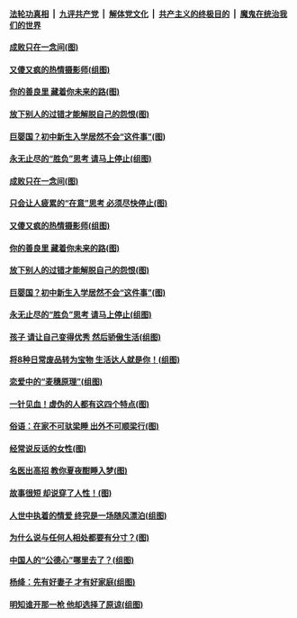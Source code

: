 ####  [法轮功真相](../../../../basic/blob/master/README.md?t=09081726) &nbsp;|&nbsp; [九评共产党](../../../../9ping.md/blob/master/README.md?t=09081726) &nbsp;|&nbsp; [解体党文化](../../../../jtdwh.md/blob/master/README.md?t=09081726)  &nbsp;|&nbsp; [共产主义的终极目的](../../../../gczydzjmd.md/blob/master/README.md?t=09081726) &nbsp;|&nbsp; [魔鬼在统治我们的世界](../../../../mgztzwmdsj.md/blob/master/README.md?t=09081726) 

#### [成败只在一念间(图)](../pages/p8/906079.md?t=09081726) 

#### [又傻又疯的热情摄影师(组图)](../pages/p8/906543.md?t=09081726) 

#### [你的善良里 藏着你未来的路(图)](../pages/p8/906636.md?t=09081726) 

#### [放下别人的过错才能解脱自己的怨恨(图)](../pages/p8/906302.md?t=09081726) 

#### [巨婴国？初中新生入学居然不会“这件事”(图)](../pages/p8/906524.md?t=09081726) 

#### [永无止尽的“胜负”思考 请马上停止(组图)](../pages/p8/906502.md?t=09081726) 

#### [成败只在一念间(图)](../pages/p8/906079.md?t=09081726) 

#### [只会让人疲累的“在意”思考 必须尽快停止(图)](../pages/p8/906648.md?t=09081726) 

#### [又傻又疯的热情摄影师(组图)](../pages/p8/906543.md?t=09081726) 

#### [你的善良里 藏着你未来的路(图)](../pages/p8/906636.md?t=09081726) 

#### [放下别人的过错才能解脱自己的怨恨(图)](../pages/p8/906302.md?t=09081726) 

#### [巨婴国？初中新生入学居然不会“这件事”(图)](../pages/p8/906524.md?t=09081726) 

#### [永无止尽的“胜负”思考 请马上停止(组图)](../pages/p8/906502.md?t=09081726) 

#### [孩子 请让自己变得优秀 然后骄傲生活(组图)](../pages/p8/896306.md?t=09081726) 

#### [将8种日常废品转为宝物 生活达人就是你！(组图)](../pages/p8/906396.md?t=09081726) 

#### [恋爱中的“麦穗原理”(组图)](../pages/p8/906084.md?t=09081726) 

#### [一针见血！虚伪的人都有这四个特点(图)](../pages/p8/906298.md?t=09081726) 

#### [俗语：在家不可驮梁睡 出外不可顺梁行(图)](../pages/p8/906381.md?t=09081726) 

#### [经常说反话的女性(图)](../pages/p8/906289.md?t=09081726) 

#### [名医出高招 教你夏夜酣睡入梦(图)](../pages/p8/905220.md?t=09081726) 

#### [故事很短 却说穿了人性！(图)](../pages/p8/905475.md?t=09081726) 

#### [人世中执着的情爱 终究是一场随风漂泊(组图)](../pages/p8/906143.md?t=09081726) 

#### [为什么说与任何人相处都要有分寸？(图)](../pages/p8/906052.md?t=09081726) 

#### [中国人的“公德心”哪里去了？(组图)](../pages/p8/906244.md?t=09081726) 

#### [杨绛：先有好妻子 才有好家庭(组图)](../pages/p8/905468.md?t=09081726) 

#### [明知谁开那一枪 他却选择了原谅(组图)](../pages/p8/906029.md?t=09081726) 

